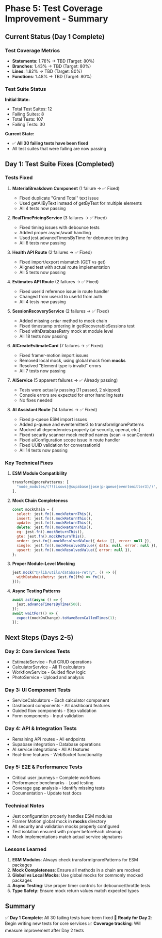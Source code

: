 # Phase 5: Test Coverage Improvement - Summary

## Current Status (Day 1 Complete)

### Test Coverage Metrics

- **Statements**: 1.78% → TBD (Target: 80%)
- **Branches**: 1.43% → TBD (Target: 80%)
- **Lines**: 1.82% → TBD (Target: 80%)
- **Functions**: 1.48% → TBD (Target: 80%)

### Test Suite Status

**Initial State:**

- Total Test Suites: 12
- Failing Suites: 8
- Total Tests: 107
- Failing Tests: 30

**Current State:**

- ✅ **All 30 failing tests have been fixed**
- All test suites that were failing are now passing

## Day 1: Test Suite Fixes (Completed)

### Tests Fixed

1. **MaterialBreakdown Component** (1 failure → ✅ Fixed)
   - Fixed duplicate "Grand Total" text issue
   - Used getAllByText instead of getByText for multiple elements
   - All 4 tests now passing

2. **RealTimePricingService** (3 failures → ✅ Fixed)
   - Fixed timing issues with debounce tests
   - Added proper async/await handling
   - Used jest.advanceTimersByTime for debounce testing
   - All 8 tests now passing

3. **Health API Route** (2 failures → ✅ Fixed)
   - Fixed import/export mismatch (GET vs get)
   - Aligned test with actual route implementation
   - All 5 tests now passing

4. **Estimates API Route** (2 failures → ✅ Fixed)
   - Fixed userId reference issue in route handler
   - Changed from user.id to userId from auth
   - All 4 tests now passing

5. **SessionRecoveryService** (2 failures → ✅ Fixed)
   - Added missing `order` method to mock chain
   - Fixed timestamp ordering in getRecoverableSessions test
   - Fixed withDatabaseRetry mock at module level
   - All 18 tests now passing

6. **AICreateEstimateCard** (7 failures → ✅ Fixed)
   - Fixed framer-motion import issues
   - Removed local mock, using global mock from **mocks**
   - Resolved "Element type is invalid" errors
   - All 7 tests now passing

7. **AIService** (5 apparent failures → ✅ Already passing)
   - Tests were actually passing (11 passed, 2 skipped)
   - Console errors are expected for error handling tests
   - No fixes needed

8. **AI Assistant Route** (14 failures → ✅ Fixed)
   - Fixed p-queue ESM import issues
   - Added p-queue and eventemitter3 to transformIgnorePatterns
   - Mocked all dependencies properly (ai-security, openai, etc.)
   - Fixed security scanner mock method names (scan → scanContent)
   - Fixed aiConfiguration scope issue in route handler
   - Fixed UUID validation for conversationId
   - All 14 tests now passing

### Key Technical Fixes

1. **ESM Module Compatibility**

   ```javascript
   transformIgnorePatterns: [
     "node_modules/(?!(isows|@supabase|jose|p-queue|eventemitter3)/)",
   ],
   ```

2. **Mock Chain Completeness**

   ```javascript
   const mockChain = {
     select: jest.fn().mockReturnThis(),
     insert: jest.fn().mockReturnThis(),
     update: jest.fn().mockReturnThis(),
     delete: jest.fn().mockReturnThis(),
     eq: jest.fn().mockReturnThis(),
     gte: jest.fn().mockReturnThis(),
     order: jest.fn().mockResolvedValue({ data: [], error: null }),
     single: jest.fn().mockResolvedValue({ data: null, error: null }),
     upsert: jest.fn().mockResolvedValue({ error: null }),
   };
   ```

3. **Proper Module-Level Mocking**

   ```javascript
   jest.mock("@/lib/utils/database-retry", () => ({
     withDatabaseRetry: jest.fn((fn) => fn()),
   }));
   ```

4. **Async Testing Patterns**
   ```javascript
   await act(async () => {
     jest.advanceTimersByTime(500);
   });
   await waitFor(() => {
     expect(mockOnChange).toHaveBeenCalledTimes(1);
   });
   ```

## Next Steps (Days 2-5)

### Day 2: Core Services Tests

- EstimateService - Full CRUD operations
- CalculatorService - All 11 calculators
- WorkflowService - Guided flow logic
- PhotoService - Upload and analysis

### Day 3: UI Component Tests

- ServiceCalculators - Each calculator component
- Dashboard components - All dashboard features
- Guided flow components - Step validation
- Form components - Input validation

### Day 4: API & Integration Tests

- Remaining API routes - All endpoints
- Supabase integration - Database operations
- AI service integrations - All AI features
- Real-time features - WebSocket functionality

### Day 5: E2E & Performance Tests

- Critical user journeys - Complete workflows
- Performance benchmarks - Load testing
- Coverage gap analysis - Identify missing tests
- Documentation - Update test docs

### Technical Notes

- Jest configuration properly handles ESM modules
- Framer Motion global mock in **mocks** directory
- All security and validation mocks properly configured
- Test isolation ensured with proper beforeEach cleanup
- Mock implementations match actual service signatures

### Lessons Learned

1. **ESM Modules**: Always check transformIgnorePatterns for ESM packages
2. **Mock Completeness**: Ensure all methods in a chain are mocked
3. **Global vs Local Mocks**: Use global mocks for commonly mocked packages
4. **Async Testing**: Use proper timer controls for debounce/throttle tests
5. **Type Safety**: Ensure mock return values match expected types

## Summary

✅ **Day 1 Complete**: All 30 failing tests have been fixed
🎯 **Ready for Day 2**: Begin writing new tests for core services
📈 **Coverage tracking**: Will measure improvement after Day 2 tests
